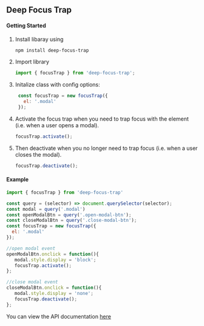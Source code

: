 ## Deep Focus Trap

#### Getting Started
1. Install libaray using 
    ``` bash
    npm install deep-focus-trap
    ```
2. Import library 
    ``` javascript
    import { focusTrap } from 'deep-focus-trap';
    ```
3. Initalize class with config options:
    ``` javascript
     const focusTrap = new focusTrap({
       el: '.modal'
     });
    ```
4. Activate the focus trap when you need to trap focus with the element (i.e. when a user opens a modal).
    ``` javascript
    focusTrap.activate();
    ``` 
5. Then deactivate when you no longer need to trap focus (i.e. when a user closes the modal).
    ``` javascript
    focusTrap.deactivate();
    ``` 
#### Example
``` javascript
import { focusTrap } from 'deep-focus-trap'

const query = (selector) => document.querySelector(selector);
const modal = query('.modal')
const openModalBtn = query('.open-modal-btn');
const closeModalBtn = query('.close-modal-btn');
const focusTrap = new focusTrap({
  el: '.modal'
});

//open modal event
openModalBtn.onclick = function(){
   modal.style.display = 'block';
   focusTrap.activate();
};

//close modal event
closeModalBtn.onclick = function(){
   modal.style.display = 'none';
   focusTrap.deactivate();
};
```

You can view the API documentation [here](./docs.md)